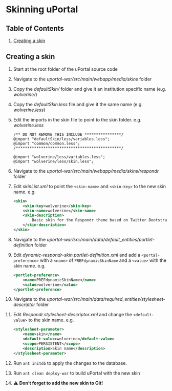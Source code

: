 # Skinning uPortal

## Table of Contents

1.  [Creating a skin](#creating-a-skin)

## Creating a skin

1.  Start at the root folder of the uPortal source code
2.  Navigate to the *uportal-war/src/main/webapp/media/skins* folder
3.  Copy the *defaultSkin/* folder and give it an institution specific name (e.g. *wolverine/*)
4.  Copy the *defaultSkin.less* file and give it the same name (e.g. *wolverine.less*)
5.  Edit the imports in the skin file to point to the skin folder. e.g. *wolverine.less*

    ``` less
    /** DO NOT REMOVE THIS INCLUDE ****************/
    @import "defaultSkin/less/variables.less";
    @import "common/common.less";
    /**********************************************/

    @import "wolverine/less/variables.less";
    @import "wolverine/less/skin.less";
    ```

6.  Navigate to the *uportal-war/src/main/webapp/media/skins/respondr* folder
7.  Edit *skinList.xml* to point the `<skin-name>` and `<skin-key>` to the new skin name. e.g.

    ``` xml
    <skin>
        <skin-key>wolverine</skin-key>
        <skin-name>wolverine</skin-name>
        <skin-description>
            Basic skin for the Respondr theme based on Twitter Bootstrap and Responsive Design
        </skin-description>
    </skin>
    ```

8.  Navigate to the *uportal-war/src/main/data/default_entities/portlet-definition* folder
9.  Edit *dynamic-respondr-skin.portlet-definition.xml* and add a `<portal-preference>` with a `<name>` of `PREFdynamicSkinName` and a `<value>` with the skin name. e.g.

    ``` xml
    <portlet-preference>
        <name>PREFdynamicSkinName</name>
        <value>wolverine</value>
    </portlet-preference>
    ```

10. Navigate to the *uportal-war/src/main/data/required_entities/stylesheet-descriptor* folder
11. Edit *Respondr.stylesheet-descriptor.xml* and change the `<default-value>` to the skin name. e.g.

    ``` xml
    <stylesheet-parameter>
        <name>skin</name>
        <default-value>wolverine</default-value>
        <scope>PERSISTENT</scope>
        <description>Skin name</description>
    </stylesheet-parameter>
    ```

12. Run `ant initdb` to apply the changes to the database.
13. Run `ant clean deploy-war` to build uPortal with the new skin
14. :warning: **Don’t forget to add the new skin to Git!**

